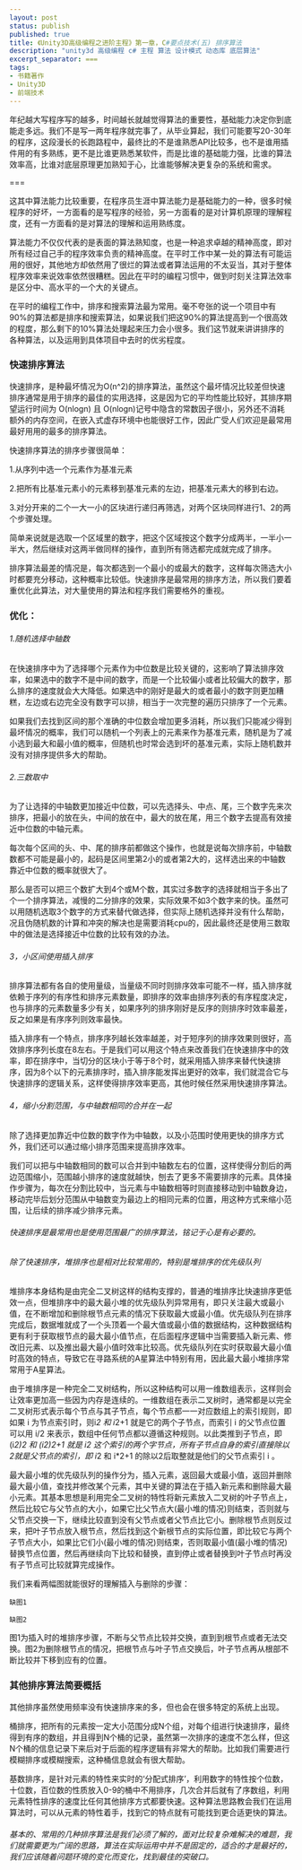 ```yaml
---
layout: post
status: publish
published: true
title: 《Unity3D高级编程之进阶主程》第一章，C#要点技术(五) 排序算法
description: "unity3d 高级编程 c# 主程 算法 设计模式 动态库 底层算法"
excerpt_separator: ===
tags:
- 书籍著作
- Unity3D
- 前端技术
---
```


年纪越大写程序写的越多，时间越长就越觉得算法的重要性，基础能力决定你到底能走多远。我们不是写一两年程序就完事了，从毕业算起，我们可能要写20-30年的程序，这段漫长的长跑路程中，最终比的不是谁熟悉API比较多，也不是谁用插件用的有多熟练，更不是比谁更熟悉某软件，而是比谁的基础能力强，比谁的算法效率高，比谁对底层原理更加熟知于心，比谁能够解决更复杂的系统和需求。

===

这其中算法能力比较重要，在程序员生涯中算法能力是基础能力的一种，很多时候程序的好坏，一方面看的是写程序的经验，另一方面看的是对计算机原理的理解程度，还有一方面看的是对算法的理解和运用熟练度。

算法能力不仅仅代表的是表面的算法熟知度，也是一种追求卓越的精神高度，即对所有经过自己手的程序效率负责的精神高度。在平时工作中某一处的算法有可能运用的很好，其他地方却依然用了很烂的算法或者算法运用的不太妥当，其对于整体程序效率来说效率依然很糟糕。因此在平时的编程习惯中，做到时刻关注算法效率是区分中、高水平的一个大的关键点。

在平时的编程工作中，排序和搜索算法最为常用。毫不夸张的说一个项目中有90%的算法都是排序和搜索算法，如果说我们把这90%的算法提高到一个很高效的程度，那么剩下的10%算法处理起来压力会小很多。我们这节就来讲讲排序的各种算法，以及运用到具体项目中去时的优劣程度。

### 快速排序算法

快速排序，是种最坏情况为O(n^2)的排序算法，虽然这个最坏情况比较差但快速排序通常是用于排序的最佳的实用选择，这是因为它的平均性能比较好，其排序期望运行时间为 O(nlogn) 且 O(nlogn)记号中隐含的常数因子很小，另外还不消耗额外的内存空间，在嵌入式虚存环境中也能很好工作，因此广受人们欢迎是最常用最好用用的最多的排序算法。

快速排序算法的排序步骤很简单：

1.从序列中选一个元素作为基准元素

2.把所有比基准元素小的元素移到基准元素的左边，把基准元素大的移到右边。

3.对分开来的二个一大一小的区块进行递归再筛选，对两个区块同样进行1、2的两个步骤处理。

简单来说就是选取一个区域里的数字，把这个区域按这个数字分成两半，一半小一半大，然后继续对这两半做同样的操作，直到所有筛选都完成就完成了排序。

排序算法最差的情况是，每次都选到一个最小的或最大的数字，这样每次筛选大小时都要充分移动，这种概率比较低。快速排序是最常用的排序方法，所以我们要着重优化此算法，对大量使用的算法和程序我们需要格外的重视。

### 优化：

###### 1.随机选择中轴数

在快速排序中为了选择哪个元素作为中位数是比较关键的，这影响了算法排序效率，如果选中的数字不是中间的数字，而是一个比较偏小或者比较偏大的数字，那么排序的速度就会大大降低。如果选中的刚好是最大的或者最小的数字则更加糟糕，左边或右边完全没有数字可以排，相当于一次完整的遍历只排序了一个元素。

如果我们去找到区间的那个准确的中位数会增加更多消耗，所以我们只能减少得到最坏情况的概率，我们可以随机一个列表上的元素来作为基准元素，随机是为了减小选到最大和最小值的概率，但随机也时常会选到坏的基准元素，实际上随机数并没有对排序提供多大的帮助。

###### 2.三数取中

为了让选择的中轴数更加接近中位数，可以先选择头、中点、尾，三个数字先来次排序，把最小的放在头，中间的放在中，最大的放在尾，用三个数字去提高有效接近中位数的中轴元素。

每次每个区间的头、中、尾的排序前都做这个操作，也就是说每次排序前，中轴数数都不可能是最小的，起码是区间里第2小的或者第2大的，这样选出来的中轴数靠近中位数的概率就很大了。

那么是否可以把三个数扩大到4个或M个数，其实过多数字的选择就相当于多出了个一个排序算法，减慢的二分排序的效果，实际效果不如3个数字来的快。虽然可以用随机选取3个数字的方式来替代做选择，但实际上随机选择并没有什么帮助，况且伪随机数的计算和冲突的解决也是需要消耗cpu的，因此最终还是使用三数取中的做法是选择接近中位数的比较有效的办法。

###### 3，小区间使用插入排序

排序算法都有各自的使用量级，当量级不同时则排序效率可能不一样，插入排序就依赖于序列的有序性和排序元素数量，即排序的效率由排序列表的有序程度决定，也与排序的元素数量多少有关，如果序列的排序刚好是反序的则排序时效率最差，反之如果是有序序列则效率最快。

插入排序有一个特点，排序序列越长效率越差，对于短序列的排序效果则很好，高效排序序列长度在8左右。于是我们可以用这个特点来改善我们在快速排序中的效率，即在排序中，当切分的区块小于等于8个时，就采用插入排序来替代快速排序，因为8个以下的元素排序时，插入排序能发挥出更好的效率，我们就混合它与快速排序的逻辑关系，这样使得排序效率更高，其他时候任然采用快速排序算法。

###### 4，缩小分割范围，与中轴数相同的合并在一起

除了选择更加靠近中位数的数字作为中轴数，以及小范围时使用更快的排序方式外，我们还可以通过缩小排序范围来提高排序效率。

我们可以把与中轴数相同的数可以合并到中轴数左右的位置，这样使得分割后的两边范围缩小，范围越小排序的速度就越快，刨去了更多不需要排序的元素。具体操作步骤为，每次在分割比较中，当元素与中轴数相等时则直接移动到中轴数身边，移动完毕后划分范围从中轴数变为最边上的相同元素的位置，用这种方式来缩小范围，让后续的排序减少排序元素。

###### 快速排序是最常用也是使用范围最广的排序算法，铭记于心是有必要的。

###### 除了快速排序，堆排序也是相对比较常用的，特别是堆排序的优先级队列

堆排序本身结构是由完全二叉树这样的结构支撑的，普通的堆排序比快速排序更低效一点，但堆排序中的最大最小堆的优先级队列异常用有，即只关注最大或最小值，在不断增加和删除根节点元素的情况下获取最大或最小值。优先级队列在排序完成后，数据堆就成了一个头顶着一个最大值或最小值的数据结构，这种数据结构更有利于获取根节点的最大最小值节点，在后面程序逻辑中当需要插入新元素、修改旧元素、以及推出最大最小值时效率比较高。优先级队列在实时获取最大最小值时高效的特点，导致它在寻路系统的A星算法中特别有用，因此最大最小堆排序常常用于A星算法。

由于堆排序是一种完全二叉树结构，所以这种结构可以用一维数组表示，这样则会让效率更加高一些因为内存是连续的。一维数组在表示二叉树时，通常都是以完全二叉树形式表示每个节点与其子节点，每个节点都一一对应数组上的索引规则，即如果 i 为节点索引时，则i*2 和 i*2+1 就是它的两个子节点，而索引 i 的父节点位置可以用 i/2 来表示，数组中任何节点都以遵循这种规则。以此类推到子节点，即 (i*2)*2 和 (i*2)*2+1 就是 i*2 这个索引的两个字节点，所有子节点自身的索引直接除以2就是父节点的索引，即 i*2 和 i*2+1 的除以2后取整就是他们的父节点索引 i 。

最大最小堆的优先级队列的操作分为，插入元素，返回最大或最小值，返回并删除最大最小值，查找并修改某个元素，其中关键的算法在于插入新元素和删除最大最小元素。其基本思想是利用完全二叉树的特性将新元素放入二叉树的叶子节点上，然后比较它与父节点的大小，如果它比父节点大(最小堆的情况)则结束，否则就与父节点交换一下，继续比较直到没有父节点或者父节点比它小。删除根节点则反过来，把叶子节点放入根节点，然后找到这个新根节点的实际位置，即比较它与两个子节点大小，如果比它们小(最小堆的情况)则结束，否则取最小值(最小堆的情况)替换节点位置，然后再继续向下比较和替换，直到停止或者替换到叶子节点时再没有子节点可比较就算完成操作。

我们来看两幅图就能很好的理解插入与删除的步骤：

	缺图1

	缺图2

图1为插入时的堆排序步骤，不断与父节点比较并交换，直到到根节点或者无法交换。图2为删除根节点的情况，把根节点与叶子节点交换后，叶子节点再从根部不断比较并下移到应有的位置。

### 其他排序算法简要概括

其他排序虽然使用频率没有快速排序来的多，但也会在很多特定的系统上出现。

桶排序，把所有的元素按一定大小范围分成N个组，对每个组进行快速排序，最终得到有序的数组，并且得到N个桶的记录，虽然第一次排序的速度不怎么样，但这N个桶的信息记录下来后对于后面的程序逻辑有非常大的帮助。比如我们需要进行模糊排序或模糊搜索，这种桶信息就会有很大帮助。

基数排序，是针对元素的特性来实时的‘分配式排序’，利用数字的特性按个位数，十位数，百位数的性质放入0-9的桶中不用排序，几次合并后就有了序数组，利用元素特性排序的速度比任何其他排序方式都要快速。这种算法思路教会我们在运用算法时，可以从元素的特性着手，找到它的特点就有可能找到更合适更快的算法。

###### 基本的、常用的几种排序算法是我们必须了解的，面对比较复杂难解决的难题，我们就需要更为广阔的思路，算法在实际运用中并不是固定的，适合的才是最好的，我们应该随着问题环境的变化而变化，找到最佳的突破口。


